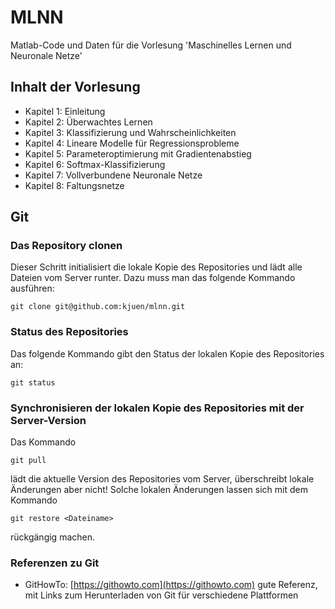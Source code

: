 # MLNN

Matlab-Code und Daten für die Vorlesung 'Maschinelles Lernen und Neuronale Netze'


## Inhalt der Vorlesung

  * Kapitel 1: Einleitung
  * Kapitel 2: Überwachtes Lernen
  * Kapitel 3: Klassifizierung und Wahrscheinlichkeiten
  * Kapitel 4: Lineare Modelle für Regressionsprobleme
  * Kapitel 5: Parameteroptimierung mit Gradientenabstieg
  * Kapitel 6: Softmax-Klassifizierung
  * Kapitel 7: Vollverbundene Neuronale Netze
  * Kapitel 8: Faltungsnetze

## Git

### Das Repository clonen
Dieser Schritt initialisiert die lokale Kopie des Repositories und lädt alle Dateien vom
Server runter. Dazu muss man das folgende Kommando ausführen:

```
git clone git@github.com:kjuen/mlnn.git
```

### Status des Repositories
Das folgende Kommando gibt den Status der lokalen Kopie des Repositories an:

```
git status
```

### Synchronisieren der lokalen Kopie des Repositories mit der Server-Version
Das Kommando

```
git pull
```

lädt die aktuelle Version des Repositories vom Server, überschreibt lokale Änderungen aber
nicht! Solche lokalen Änderungen lassen sich mit dem Kommando

```
git restore <Dateiname>
```
rückgängig machen.


### Referenzen zu Git
* GitHowTo: [https://githowto.com](https://githowto.com)
  gute Referenz, mit Links zum Herunterladen von Git für verschiedene Plattformen
